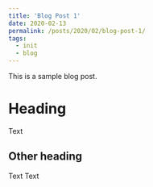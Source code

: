 ```yaml
---
title: 'Blog Post 1'
date: 2020-02-13
permalink: /posts/2020/02/blog-post-1/
tags:
  - init
  - blog
---
```


This is a sample blog post.

Heading
======

Text



Other heading
------

Text Text
